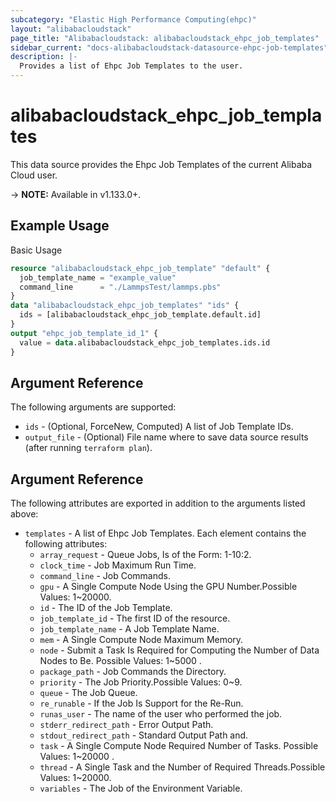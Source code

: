 ```yaml
---
subcategory: "Elastic High Performance Computing(ehpc)"
layout: "alibabacloudstack"
page_title: "Alibabacloudstack: alibabacloudstack_ehpc_job_templates"
sidebar_current: "docs-alibabacloudstack-datasource-ehpc-job-templates"
description: |-
  Provides a list of Ehpc Job Templates to the user.
---
```


# alibabacloudstack\_ehpc\_job\_templates

This data source provides the Ehpc Job Templates of the current Alibaba Cloud user.

-> **NOTE:** Available in v1.133.0+.

## Example Usage

Basic Usage

```terraform
resource "alibabacloudstack_ehpc_job_template" "default" {
  job_template_name = "example_value"
  command_line      = "./LammpsTest/lammps.pbs"
}
data "alibabacloudstack_ehpc_job_templates" "ids" {
  ids = [alibabacloudstack_ehpc_job_template.default.id]
}
output "ehpc_job_template_id_1" {
  value = data.alibabacloudstack_ehpc_job_templates.ids.id
}


```

## Argument Reference

The following arguments are supported:

* `ids` - (Optional, ForceNew, Computed)  A list of Job Template IDs.
* `output_file` - (Optional) File name where to save data source results (after running `terraform plan`).

## Argument Reference

The following attributes are exported in addition to the arguments listed above:

* `templates` - A list of Ehpc Job Templates. Each element contains the following attributes:
	* `array_request` - Queue Jobs, Is of the Form: 1-10:2.
	* `clock_time` - Job Maximum Run Time.
	* `command_line` - Job Commands.
	* `gpu` - A Single Compute Node Using the GPU Number.Possible Values: 1~20000.
	* `id` - The ID of the Job Template.
	* `job_template_id` - The first ID of the resource.
	*  `job_template_name` - A Job Template Name.
	* `mem` - A Single Compute Node Maximum Memory.
	* `node` - Submit a Task Is Required for Computing the Number of Data Nodes to Be. Possible Values: 1~5000 .
	* `package_path` - Job Commands the Directory.
	* `priority` - The Job Priority.Possible Values: 0~9.
	* `queue` - The Job Queue.
	* `re_runable` - If the Job Is Support for the Re-Run.
	* `runas_user` - The name of the user who performed the job.
	* `stderr_redirect_path` - Error Output Path.
	* `stdout_redirect_path` - Standard Output Path and.
	* `task` - A Single Compute Node Required Number of Tasks. Possible Values: 1~20000 .
	* `thread` - A Single Task and the Number of Required Threads.Possible Values: 1~20000.
	* `variables` - The Job of the Environment Variable.
